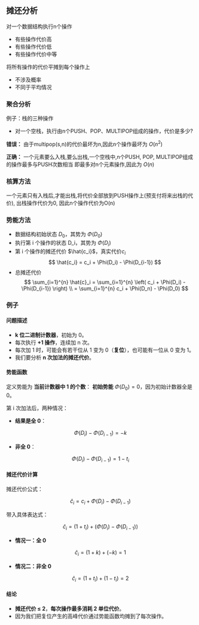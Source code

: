 ## 摊还分析

对一个数据结构执行n个操作
- 有些操作代价高
- 有些操作代价低
- 有些操作代价中等

将所有操作的代价平摊到每个操作上
- 不涉及概率
- 不同于平均情况


### 聚合分析

例子：栈的三种操作
- 对一个空栈，执行由n个PUSH、POP、MULTIPOP组成的操作，代价是多少?

**错误：** 由于multipop(s,n)的代价最坏为n,因此n个操作最坏为 $O(n^2)$

**正确：** 一个元素要么入栈,要么出栈,一个空栈中,n个PUSH, POP, MULTIPOP组成的操作最多与PUSH次数相当 即最多对n个元素操作,因此为 $O(n)$

### 核算方法

一个元素只有入栈后,才能出栈,将代价全部放到PUSH操作上(预支付将来出栈的代价), 出栈操作代价为0, 因此n个操作代价为O(n)

### 势能方法

- 数据结构初始状态 $D_0$，其势为 $\Phi(D_0)$
- 执行第 i 个操作的状态 D_i，其势为 $\Phi(D_i)$
- 第 i 个操作的摊还代价 $\hat{c_i}$，真实代价$c_i$
  $$
  \hat{c_i} = c_i + \Phi(D_i) - \Phi(D_{i-1})
  $$
- 总摊还代价
  $$
  \sum_{i=1}^{n} \hat{c}_i = \sum_{i=1}^{n} \left( c_i + \Phi(D_i) - \Phi(D_{i-1}) \right) \\ 
  = \sum_{i=1}^{n} c_i + \Phi(D_n) - \Phi(D_0)
  $$

### 例子

#### **问题描述**

- **k 位二进制计数器**，初始为 0。
- 每次执行 **+1 操作**，连续加 n 次。
- 每次加 1 时，可能会有若干位从 1 变为 0（**复位**），也可能有一位从 0 变为 1。
- 我们要分析 **n 次加法的摊还代价**。

#### **势能函数**

定义势能为 **当前计数器中 1 的个数**：
**初始势能** $\Phi(D_0) = 0$，因为初始计数器全是 0。


第 i 次加法后，两种情况：

- **结果是全 0**：

$$
\Phi(D_i) - \Phi(D_{i-1}) = -k
$$

- **非全 0**：

$$
\Phi(D_i) - \Phi(D_{i-1}) = 1 - t_i
$$

#### **摊还代价计算**

摊还代价公式：

$$
\hat{c}_i = c_i + \Phi(D_i) - \Phi(D_{i-1})
$$

带入具体表达式：

$$
\hat{c}_i = (1 + t_i) + (\Phi(D_i) - \Phi(D_{i-1}))
$$


- **情况一：全 0**

$$
\hat{c}_i = (1 + k) + (-k) = 1
$$

- **情况二：非全 0**

$$
\hat{c}_i = (1 + t_i) + (1 - t_i) = 2
$$


#### **结论**

- **摊还代价 ≤ 2**，**每次操作最多消耗 2 单位代价**。
- 因为我们把复位产生的高峰代价通过势能函数均摊到了每次操作。